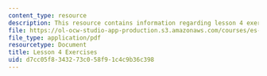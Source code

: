 ```yaml
---
content_type: resource
description: This resource contains information regarding lesson 4 exercises.
file: https://ol-ocw-studio-app-production.s3.amazonaws.com/courses/es-s41-speak-italian-with-your-mouth-full-spring-2012/d7cc05f8343273c058f91c4c9b36c398_MITES_S41S12_lesson4Exerci.pdf
file_type: application/pdf
resourcetype: Document
title: Lesson 4 Exercises
uid: d7cc05f8-3432-73c0-58f9-1c4c9b36c398
---
```

